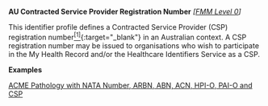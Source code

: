 **AU Contracted Service Provider Registration Number**  *[[FMM Level 0](guidance.html)]*

This identifier profile defines a Contracted Service Provider (CSP) registration number[<sup>[1]</sup>](https://www.myhealthrecord.gov.au/for-healthcare-professionals/howtos/contracted-service-provider-registration){:target="_blank"} in an Australian context. A CSP registration number may be issued to organisations who wish to participate in the My Health Record and/or the Healthcare Identifiers Service as a CSP.

**Examples**

[ACME Pathology with NATA Number, ARBN, ABN, ACN, HPI-O, PAI-O and CSP](Organization-f799e349-0385-4fbc-a2aa-b5b50af957ea.html)
